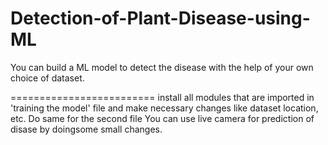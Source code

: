 # Detection-of-Plant-Disease-using-ML
You can build a ML model to detect the disease with the help of your own choice of dataset.

=========================
install all modules that are imported in 'training the model' file and make necessary changes like dataset location, etc.
Do same for the second file
You can use live camera for prediction of disase by doingsome small changes.
